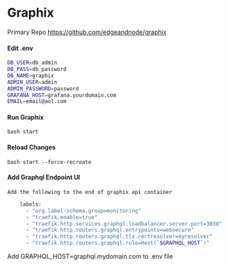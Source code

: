 # Graphix

Primary Repo https://github.com/edgeandnode/graphix

#### Edit .env
```bash
DB_USER=db_admin
DB_PASS=db_password
DB_NAME=graphix
ADMIN_USER=admin
ADMIN_PASSWORD=password
GRAFANA_HOST=grafana.yourdomain.com
EMAIL=email@aol.com
```

#### Run Graphix
```
bash start
```

#### Reload Changes
```
bash start --force-recreate
```

#### Add Graphql Endpoint UI

`Add the following to the end of graphix api container`

```bash
    labels:
      - "org.label-schema.group=monitoring"
      - "traefik.enable=true"
      - "traefik.http.services.graphql.loadbalancer.server.port=3030"
      - "traefik.http.routers.graphql.entrypoints=websecure"
      - "traefik.http.routers.graphql.tls.certresolver=myresolver"
      - "traefik.http.routers.graphql.rule=Host(`$GRAPHQL_HOST`)"

```
Add GRAPHQL_HOST=graphql.mydomain.com to .env file
